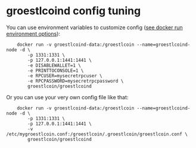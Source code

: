 groestlcoind config tuning
======================

You can use environment variables to customize config ([see docker run environment options](https://docs.docker.com/engine/reference/run/#/env-environment-variables)):

        docker run -v groestlcoind-data:/groestlcoin --name=groestlcoind-node -d \
            -p 1331:1331 \
            -p 127.0.0.1:1441:1441 \
            -e DISABLEWALLET=1 \
            -e PRINTTOCONSOLE=1 \
            -e RPCUSER=mysecretrpcuser \
            -e RPCPASSWORD=mysecretrpcpassword \
            groestlcoin/groestlcoind

Or you can use your very own config file like that:

        docker run -v groestlcoind-data:/groestlcoin --name=groestlcoind-node -d \
            -p 1331:1331 \
            -p 127.0.0.1:1441:1441 \
            -v /etc/mygroestlcoin.conf:/groestlcoin/.groestlcoin/groestlcoin.conf \
            groestlcoin/groestlcoind
